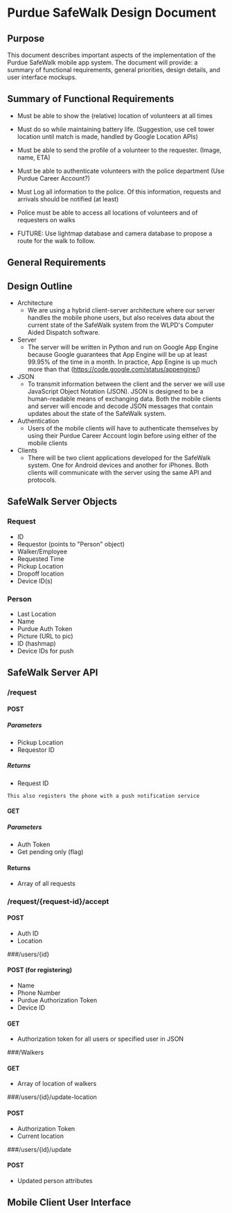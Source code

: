 Purdue SafeWalk Design Document
===============================

Purpose
-------
This document describes important aspects of the implementation of the Purdue SafeWalk mobile app system. The document will provide: a summary of functional requirements, general priorities, design details, and user interface mockups.

Summary of Functional Requirements
----------------------------------

* Must be able to show the (relative) location of volunteers at all times
 * Must do so while maintaining battery life. (Suggestion, use cell tower location until match is made, handled by Google Location APIs)

* Must be able to send the profile of a volunteer to the requester. (Image, name, ETA)

* Must be able to authenticate volunteers with the police department (Use Purdue Career Account?)

* Must Log all information to the police. Of this information, requests and arrivals should be notified (at least)

* Police must be able to access all locations of volunteers and of requesters on walks

* FUTURE: Use lightmap database and camera database to propose a route for the walk to follow. 

General Requirements
--------------------

Design Outline
--------------
* Architecture
  * We are using a hybrid client-server architecture where our server handles the mobile phone users, but also receives data about the current state of the SafeWalk system from the WLPD's Computer Aided Dispatch software.
* Server
  * The server will be written in Python and run on Google App Engine because Google guarantees that App Engine will be up at least 99.95% of the time in a month. In practice, App Engine is up much more than that (https://code.google.com/status/appengine/)
* JSON
  * To transmit information between the client and the server we will use JavaScript Object Notation (JSON). JSON is designed to be a human-readable means of exchanging data. Both the mobile clients and server will encode and decode JSON messages that contain updates about the state of the SafeWalk system.
* Authentication
  * Users of the mobile clients will have to authenticate themselves by using their Purdue Career Account login before using either of the mobile clients
* Clients
  * There will be two client applications developed for the SafeWalk system. One for Android devices and another for iPhones. Both clients will communicate with the server using the same API and protocols.

SafeWalk Server Objects
--------------------
### Request 
* ID
* Requestor (points to "Person" object)
* Walker/Employee
* Requested Time
* Pickup Location
* Dropoff location
* Device ID(s)

### Person
* Last Location
* Name
* Purdue Auth Token
* Picture (URL to pic)
* ID (hashmap)
* Device IDs for push
  
SafeWalk Server API
--------------------
### /request
#### POST
##### Parameters
* Pickup Location
* Requestor ID
##### Returns
* Request ID

``This also registers the phone with a push notification service``

#### GET
##### Parameters
* Auth Token
* Get pending only (flag) 
#### Returns
* Array of all requests

### /request/{request-id}/accept
#### POST
* Auth ID
* Location

###/users/{id}
#### POST (for registering)
* Name
* Phone Number
* Purdue Authorization Token
* Device ID
#### GET
* Authorization token for all users or specified user in JSON


###/Walkers
#### GET
* Array of location of walkers

###/users/{id}/update-location
#### POST
* Authorization Token
* Current location

###/users/{id}/update
#### POST
* Updated person attributes


Mobile Client User Interface
----------------------------


